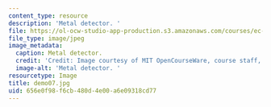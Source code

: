 ```yaml
---
content_type: resource
description: 'Metal detector. '
file: https://ol-ocw-studio-app-production.s3.amazonaws.com/courses/ec-s06-design-for-demining-spring-2007/656e0f98f6cb480d4e00a6e09318cd77_demo07.jpg
file_type: image/jpeg
image_metadata:
  caption: Metal detector.
  credit: 'Credit: Image courtesy of MIT OpenCourseWare, course staff, and students.'
  image-alt: 'Metal detector. '
resourcetype: Image
title: demo07.jpg
uid: 656e0f98-f6cb-480d-4e00-a6e09318cd77
---
```

